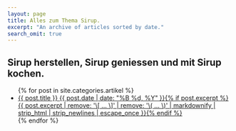 ```yaml
---
layout: page
title: Alles zum Thema Sirup.
excerpt: "An archive of articles sorted by date."
search_omit: true
---
```

<h2>Sirup herstellen, Sirup geniessen und mit Sirup kochen.</h2>
<ul class="post-list">
{% for post in site.categories.artikel %}
  <li><article><a href="{{ site.url }}{{ post.url }}">{{ post.title }} <span class="entry-date"><time datetime="{{ post.date | date_to_xmlschema }}">{{ post.date | date: "%B %d, %Y" }}</time></span>{% if post.excerpt %} <span class="excerpt">{{ post.excerpt | remove: '\[ ... \]' | remove: '\( ... \)' | markdownify | strip_html | strip_newlines | escape_once }}</span>{% endif %}</a></article></li>
{% endfor %}
</ul>

